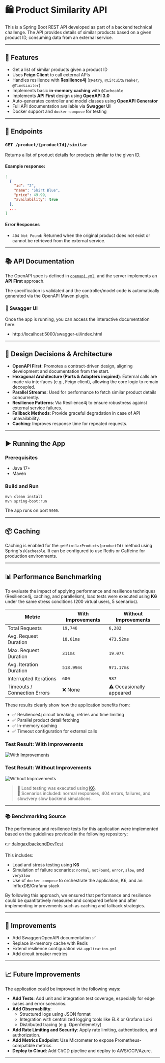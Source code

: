 # 🛍️ Product Similarity API

This is a Spring Boot REST API developed as part of a backend technical challenge. The API provides details of similar products based on a given product ID, consuming data from an external service.

---

## 🚀 Features

- Get a list of similar products given a product ID
- Uses **Feign Client** to call external APIs
- Handles resilience with **Resilience4j** (`@Retry`, `@CircuitBreaker`, `@TimeLimiter`)
- Implements basic **in-memory caching** with `@Cacheable`
- Implements **API First** design using **OpenAPI 3.0**
- Auto-generates controller and model classes using **OpenAPI Generator**
- Full API documentation available via **Swagger UI**
- Docker support and `docker-compose` for testing

---

## 🧪 Endpoints

### `GET /product/{productId}/similar`

Returns a list of product details for products similar to the given ID.

#### Example response:

```json
[
  {
    "id": "2",
    "name": "Shirt Blue",
    "price": 49.99,
    "availability": true
  },
  ...
]
```

#### Error Responses

- `404 Not Found`: Returned when the original product does not exist or cannot be retrieved from the external service.

---

## 📚 API Documentation

The OpenAPI spec is defined in [`openapi.yml`](src/main/resources/openapi/openapi.yml), and the server implements an **API First** approach.

The specification is validated and the controller/model code is automatically generated via the OpenAPI Maven plugin.

### 🔗 Swagger UI

Once the app is running, you can access the interactive documentation here:

- http://localhost:5000/swagger-ui/index.html

---

## 🧠 Design Decisions & Architecture

- **OpenAPI First**: Promotes a contract-driven design, aligning development and documentation from the start.
- **Hexagonal Architecture (Ports & Adapters inspired)**: External calls are made via interfaces (e.g., Feign client), allowing the core logic to remain decoupled.
- **Parallel Streams**: Used for performance to fetch similar product details concurrently.
- **Resilience Patterns**: Via Resilience4j to ensure robustness against external service failures.
- **Fallback Methods**: Provide graceful degradation in case of API unavailability.
- **Caching**: Improves response time for repeated requests.

---

## ▶️ Running the App

### Prerequisites

- Java 17+
- Maven

### Build and Run

```bash
mvn clean install
mvn spring-boot:run
```

The app runs on port `5000`.

---

## 📦 Caching

Caching is enabled for the `getSimilarProducts(productId)` method using Spring's `@Cacheable`. It can be configured to use Redis or Caffeine for production environments.

---

## 📊 Performance Benchmarking

To evaluate the impact of applying performance and resilience techniques (Resilience4j, caching, and parallelism), load tests were executed using **K6** under the same stress conditions (200 virtual users, 5 scenarios).

| Metric                        | With Improvements     | Without Improvements     |
|------------------------------|------------------------|---------------------------|
| Total Requests               | `19,748`               | `6,282`                   |
| Avg. Request Duration        | `18.01ms`              | `473.52ms`                |
| Max. Request Duration        | `311ms`                | `19.07s`                  |
| Avg. Iteration Duration      | `518.99ms`             | `971.17ms`                |
| Interrupted Iterations       | `600`                  | `987`                     |
| Timeouts / Connection Errors | ❌ None                | ⚠️ Occasionally appeared  |

These results clearly show how the application benefits from:

- ✅ Resilience4j circuit breaking, retries and time limiting  
- ✅ Parallel product detail fetching  
- ✅ In-memory caching  
- ✅ Timeout configuration for external calls

### Test Result: With Improvements
![With Improvements](docs/performance/with-improvements.png)

### Test Result: Without Improvements
![Without Improvements](docs/performance/without-improvements.png)

> 🧪 Load testing was executed using [K6](https://k6.io).  
> 🔄 Scenarios included: normal responses, 404 errors, failures, and slow/very slow backend simulations.

---

### 📚 Benchmarking Source

The performance and resilience tests for this application were implemented based on the guidelines provided in the following repository:

👉 [dalogax/backendDevTest](https://github.com/dalogax/backendDevTest)

This includes:

- Load and stress testing using **K6**
- Simulation of failure scenarios: `normal`, `notFound`, `error`, `slow`, and `verySlow`
- Use of `docker-compose` to orchestrate the application, K6, and an InfluxDB/Grafana stack

By following this approach, we ensured that performance and resilience could be quantitatively measured and compared before and after implementing improvements such as caching and fallback strategies.

---

## 📌 Improvements

- Add Swagger/OpenAPI documentation ✅
- Replace in-memory cache with Redis
- Extend resilience configuration via `application.yml`
- Add circuit breaker metrics

---

## 📈 Future Improvements

The application could be improved in the following ways:

- **Add Tests**: Add unit and integration test coverage, especially for edge cases and error scenarios.
- **Add Observability**:
  - Structured logs using JSON format
  - Integration with centralized logging tools like ELK or Grafana Loki
  - Distributed tracing (e.g. OpenTelemetry)
- **Add Rate Limiting and Security**: Apply rate limiting, authentication, and authorization.
- **Add Metrics Endpoint**: Use Micrometer to expose Prometheus-compatible metrics.
- **Deploy to Cloud**: Add CI/CD pipeline and deploy to AWS/GCP/Azure.

---